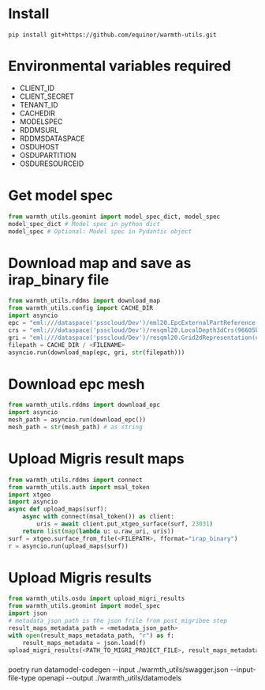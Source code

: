 # Install
`pip install git+https://github.com/equinor/warmth-utils.git`

# Environmental variables required
- CLIENT_ID
- CLIENT_SECRET
- TENANT_ID
- CACHEDIR
- MODELSPEC
- RDDMSURL
- RDDMSDATASPACE
- OSDUHOST
- OSDUPARTITION
- OSDURESOURCEID

# Get model spec
```python
from warmth_utils.geomint import model_spec_dict, model_spec
model_spec_dict # Model spec in python dict
model_spec # Optional: Model spec in Pydantic object
```
# Download map and save as irap_binary file
```python
from warmth_utils.rddms import download_map
from warmth_utils.config import CACHE_DIR
import asyncio
epc = "eml:///dataspace('psscloud/Dev')/eml20.EpcExternalPartReference(004fa1b4-cf6e-4b35-a933-2f98d1430c8d)"
crs = "eml:///dataspace('psscloud/Dev')/resqml20.LocalDepth3dCrs(96605b7a-5f14-4de8-9548-c59887d8964c)"
gri = "eml:///dataspace('psscloud/Dev')/resqml20.Grid2dRepresentation(ccc012b4-d095-4c39-9c9a-18f8ecfbc92e)"
filepath = CACHE_DIR / <FILENAME>
asyncio.run(download_map(epc, gri, str(filepath)))
```

# Download epc mesh
```python
from warmth_utils.rddms import download_epc
import asyncio
mesh_path = asyncio.run(download_epc())
mesh_path = str(mesh_path) # as string
```

# Upload Migris result maps
```python
from warmth_utils.rddms import connect
from warmth_utils.auth import msal_token
import xtgeo
import asyncio
async def upload_maps(surf):
    async with connect(msal_token()) as client:
        uris = await client.put_xtgeo_surface(surf, 23031)
    return list(map(lambda u: u.raw_uri, uris))
surf = xtgeo.surface_from_file(<FILEPATH>, fformat="irap_binary")
r = asyncio.run(upload_maps(surf))
```

# Upload Migris results
```python
from warmth_utils.osdu import upload_migri_results
from warmth_utils.geomint import model_spec
import json
# metadata_json_path is the json frile from post_migribee step
result_maps_metadata_path = <metadata_json_path>
with open(result_maps_metadata_path, "r") as f:
    result_maps_metadata = json.load(f)
upload_migri_results(<PATH_TO_MIGRI_PROJECT_FILE>, result_maps_metadata)
```

###
poetry run datamodel-codegen  --input ./warmth_utils/swagger.json --input-file-type openapi --output ./warmth_utils/datamodels
